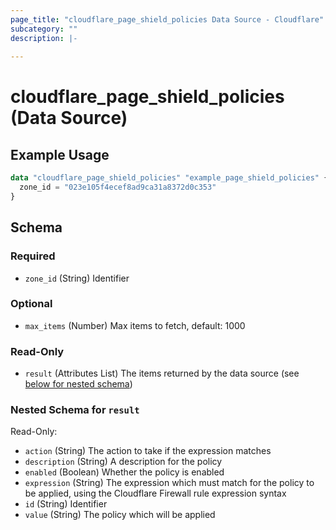 ```yaml
---
page_title: "cloudflare_page_shield_policies Data Source - Cloudflare"
subcategory: ""
description: |-
  
---
```


# cloudflare_page_shield_policies (Data Source)



## Example Usage

```terraform
data "cloudflare_page_shield_policies" "example_page_shield_policies" {
  zone_id = "023e105f4ecef8ad9ca31a8372d0c353"
}
```

<!-- schema generated by tfplugindocs -->
## Schema

### Required

- `zone_id` (String) Identifier

### Optional

- `max_items` (Number) Max items to fetch, default: 1000

### Read-Only

- `result` (Attributes List) The items returned by the data source (see [below for nested schema](#nestedatt--result))

<a id="nestedatt--result"></a>
### Nested Schema for `result`

Read-Only:

- `action` (String) The action to take if the expression matches
- `description` (String) A description for the policy
- `enabled` (Boolean) Whether the policy is enabled
- `expression` (String) The expression which must match for the policy to be applied, using the Cloudflare Firewall rule expression syntax
- `id` (String) Identifier
- `value` (String) The policy which will be applied



